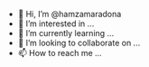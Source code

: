 - 👋 Hi, I’m @hamzamaradona
- 👀 I’m interested in ...
- 🌱 I’m currently learning ...
- 💞️ I’m looking to collaborate on ...
- 📫 How to reach me ...

<!---
hamzamaradona/hamzamaradona is a ✨ special ✨ repository because its `README.md` (this file) appears on your GitHub profile.
You can click the Preview link to take a look at your changes.
--->

